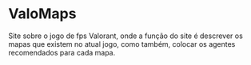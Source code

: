 # ValoMaps
Site sobre o jogo de fps Valorant, onde a função do site é descrever os mapas que existem no atual jogo, como também, colocar os agentes recomendados para cada mapa.
